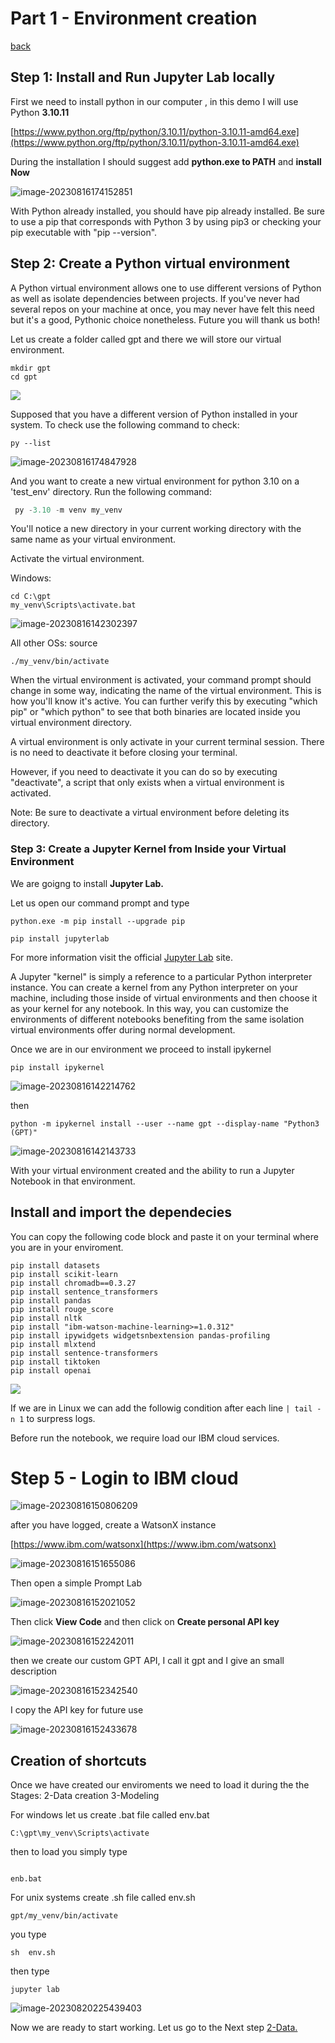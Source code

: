 # Part 1 - Environment creation

[back](../README.md)

## Step 1: Install and Run Jupyter Lab locally

First we need to install python in our computer , in this demo I  will use Python **3.10.11**

[https://www.python.org/ftp/python/3.10.11/python-3.10.11-amd64.exe](https://www.python.org/ftp/python/3.10.11/python-3.10.11-amd64.exe)

During the installation I should suggest add **python.exe to PATH** and **install Now**

![image-20230816174152851](assets/images/posts/README/image-20230816174152851.png)



With Python already installed, you should have pip already installed. Be sure to use a pip that corresponds with Python 3 by using pip3 or checking your pip executable with "pip --version".

## Step 2: Create a Python virtual environment

A Python virtual environment allows one to use different versions of Python as well as isolate dependencies between projects. If you've never had several repos on your machine at once, you may never have felt this need but it's a good, Pythonic choice nonetheless. Future you will thank us both!

 Let us create a folder called gpt  and there we will  store our  virtual environment. 

```
mkdir gpt
cd gpt
```

![](assets/images/posts/README/pic1.png)

Supposed that you have a different version of Python installed in your system. To check use the following command to check:

```
py --list
```

![image-20230816174847928](assets/images/posts/README/image-20230816174847928.png)



And you want to create a new virtual environment for python 3.10 on a 'test_env' directory. Run the following command:

```py
 py -3.10 -m venv my_venv
```

You'll notice a new directory in your current working directory with the same name as your virtual environment.

Activate the virtual environment.

Windows: 

```
cd C:\gpt
my_venv\Scripts\activate.bat
```

![image-20230816142302397](assets/images/posts/README/image-20230816142302397.png)

All other OSs: source 

```
./my_venv/bin/activate
```

When the virtual environment is activated, your command prompt should change in some way, indicating the name of the virtual environment. This is how you'll know it's active. You can further verify this by executing "which pip" or "which python" to see that both binaries are located inside you virtual environment directory.

A virtual environment is only activate in your current terminal session. There is no need to deactivate it before closing your terminal.

However, if you need to deactivate it you can do so by executing "deactivate", a script that only exists when a virtual environment is activated.

Note: Be sure to deactivate a virtual environment before deleting its directory.

### Step 3: Create a Jupyter Kernel from Inside your Virtual Environment

 We are goigng to install **Jupyter Lab.**

Let us open our command prompt and type

```
python.exe -m pip install --upgrade pip
```

```
pip install jupyterlab
```

For more information visit the official [Jupyter Lab](https://jupyterlab.readthedocs.io/en/stable/getting_started/installation.html#pip) site.

A Jupyter "kernel" is simply a reference to a particular Python interpreter instance. You can create a kernel from any Python interpreter on your machine, including those inside of virtual environments and then choose it as your kernel for any notebook. In this way, you can customize the environments of different notebooks benefiting from the same isolation virtual environments offer during normal development.

Once we are in our environment we proceed to install ipykernel

```
pip install ipykernel
```

![image-20230816142214762](assets/images/posts/README/image-20230816142214762.png)

then

```
python -m ipykernel install --user --name gpt --display-name "Python3 (GPT)"
```

![image-20230816142143733](assets/images/posts/README/image-20230816142143733.png)

With your virtual environment created and the ability to run a Jupyter Notebook in that environment.


## Install and import the dependecies


You can copy the following code block and paste it on your terminal where you are in your enviroment.

```
pip install datasets 
pip install scikit-learn 
pip install chromadb==0.3.27 
pip install sentence_transformers
pip install pandas 
pip install rouge_score 
pip install nltk 
pip install "ibm-watson-machine-learning>=1.0.312" 
pip install ipywidgets widgetsnbextension pandas-profiling
pip install mlxtend
pip install sentence-transformers
pip install tiktoken
pip install openai
```

![](assets/images/posts/README/20230818155817.png)

If we are in Linux we can add the followig condition after each line `| tail -n 1` to surpress logs. 

Before run the notebook, we require load our IBM cloud services.


# Step 5 - Login to IBM cloud

![image-20230816150806209](assets/images/posts/README/image-20230816150806209.png)

after you have logged, create a WatsonX instance

[https://www.ibm.com/watsonx](https://www.ibm.com/watsonx)

![image-20230816151655086](assets/images/posts/README/image-20230816151655086.png)

Then open a simple Prompt Lab

![image-20230816152021052](assets/images/posts/README/image-20230816152021052.png)



Then click  **View Code** and then  click  on  **Create personal API key**

![image-20230816152242011](assets/images/posts/README/image-20230816152242011.png)

then we create our custom GPT API, I call it gpt and I give an small description


![image-20230816152342540](assets/images/posts/README/image-20230816152342540.png)

I copy the API key for future use

![image-20230816152433678](assets/images/posts/README/image-20230816152433678.png)



## Creation of shortcuts
Once we have created our enviroments we need to load it during the the Stages:
2-Data creation
3-Modeling 

For windows let us create .bat file called env.bat
```
C:\gpt\my_venv\Scripts\activate

```
then to load you simply type
```

enb.bat
```


For unix systems create .sh file called env.sh
```
gpt/my_venv/bin/activate
```
you type
```
sh  env.sh
```

then type
```
jupyter lab

```

![image-20230820225439403](assets/images/posts/README/image-20230820225439403.png)

Now we are ready to start working. Let us go to the Next step [2-Data.](../2-Data/README.md)

